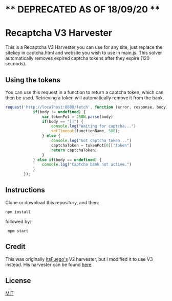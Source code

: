 # ** DEPRECATED AS OF 18/09/20 ** 

# Recaptcha V3 Harvester
This is a Recaptcha V3 Harvester you can use for any site, just replace the sitekey in captcha.html and website you wish to use in main.js.
This solver automatically removes expired captcha tokens after they expire (120 seconds).

## Using the tokens

You can use this request in a function to return a captcha token, which can then be used. 
Retrieving a token will automatically remove it from the bank.

```js
request('http://localhost:8080/fetch', function (error, response, body) {
            if(body != undefined) {
                var tokenPot = JSON.parse(body)
                if(body == "[]") {
                    console.log("Waiting for captcha...")
                    setTimeout(functionName, 500);
                } else {
                    console.log("Got captcha token...")
                    captchaToken = tokenPot[0]["token"]
                    return captchaToken;
                }
            } else if(body == undefined) {
                console.log("Captcha bank not active.")
            }
        });
```

## Instructions
Clone or download this repository, and then:

```npm install``` 

followed by:

``` npm start```

## Credit
This was originally [ItsFuego's](https://github.com/ItsFuego) V2 harvester, but I modified it to use V3 instead. His harvester can be found [here](https://github.com/ItsFuego/Captcha-Solver).

## License
[MIT](https://choosealicense.com/licenses/mit/)
